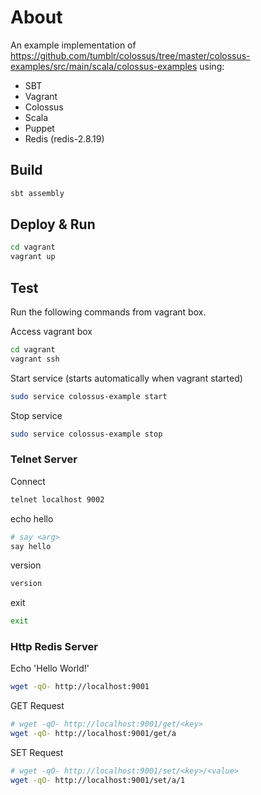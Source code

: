 # About

An example implementation of https://github.com/tumblr/colossus/tree/master/colossus-examples/src/main/scala/colossus-examples
 using:

 * SBT
 * Vagrant
 * Colossus
 * Scala
 * Puppet
 * Redis (redis-2.8.19)

## Build

```bash
sbt assembly
```

## Deploy & Run
```bash
cd vagrant
vagrant up
```

## Test

Run the following commands from vagrant box.

Access vagrant box
```bash
cd vagrant
vagrant ssh
```

Start service (starts automatically when vagrant started)
```bash
sudo service colossus-example start
```

Stop service
```bash
sudo service colossus-example stop
```

### Telnet Server

Connect

```bash
telnet localhost 9002
```

echo hello
```bash
# say <arg>
say hello
```

version
```bash
version
```

exit
```bash
exit
```

### Http Redis Server

Echo 'Hello World!'
```bash
wget -qO- http://localhost:9001
```

GET Request
```bash
# wget -qO- http://localhost:9001/get/<key>
wget -qO- http://localhost:9001/get/a
```

SET Request
```bash
# wget -qO- http://localhost:9001/set/<key>/<value>
wget -qO- http://localhost:9001/set/a/1
```





